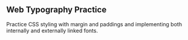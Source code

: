 ## Web Typography Practice
Practice CSS styling with margin and paddings and implementing both internally and externally linked fonts.
